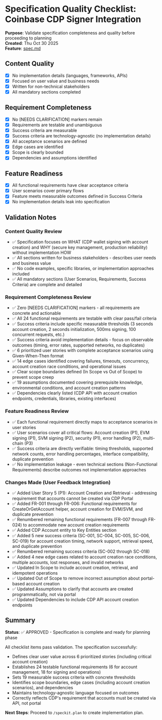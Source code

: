 # Specification Quality Checklist: Coinbase CDP Signer Integration

**Purpose**: Validate specification completeness and quality before proceeding to planning  
**Created**: Thu Oct 30 2025  
**Feature**: [spec.md](../spec.md)

## Content Quality

- [x] No implementation details (languages, frameworks, APIs)
- [x] Focused on user value and business needs
- [x] Written for non-technical stakeholders
- [x] All mandatory sections completed

## Requirement Completeness

- [x] No [NEEDS CLARIFICATION] markers remain
- [x] Requirements are testable and unambiguous
- [x] Success criteria are measurable
- [x] Success criteria are technology-agnostic (no implementation details)
- [x] All acceptance scenarios are defined
- [x] Edge cases are identified
- [x] Scope is clearly bounded
- [x] Dependencies and assumptions identified

## Feature Readiness

- [x] All functional requirements have clear acceptance criteria
- [x] User scenarios cover primary flows
- [x] Feature meets measurable outcomes defined in Success Criteria
- [x] No implementation details leak into specification

## Validation Notes

### Content Quality Review
- ✅ Specification focuses on WHAT (CDP wallet signing with account creation) and WHY (secure key management, production reliability) without implementation HOW
- ✅ All sections written for business stakeholders - describes user needs and business value
- ✅ No code examples, specific libraries, or implementation approaches included
- ✅ All mandatory sections (User Scenarios, Requirements, Success Criteria) are complete and detailed

### Requirement Completeness Review
- ✅ Zero [NEEDS CLARIFICATION] markers - all requirements are concrete and actionable
- ✅ All 24 functional requirements are testable with clear pass/fail criteria
- ✅ Success criteria include specific measurable thresholds (3 seconds account creation, 2 seconds initialization, 500ms signing, 100 concurrent requests, etc.)
- ✅ Success criteria avoid implementation details - focus on observable outcomes (timing, error rates, supported networks, no duplicates)
- ✅ 6 prioritized user stories with complete acceptance scenarios using Given-When-Then format
- ✅ 14 edge cases identified covering failures, timeouts, concurrency, account creation race conditions, and operational issues
- ✅ Clear scope boundaries defined (In Scope vs Out of Scope) to prevent scope creep
- ✅ 19 assumptions documented covering prerequisite knowledge, environmental conditions, and account creation patterns
- ✅ Dependencies clearly listed (CDP API with account creation endpoints, credentials, libraries, existing interfaces)

### Feature Readiness Review
- ✅ Each functional requirement directly maps to acceptance scenarios in user stories
- ✅ User scenarios cover all critical flows: Account creation (P1), EVM signing (P1), SVM signing (P2), security (P1), error handling (P2), multi-chain (P3)
- ✅ Success criteria are directly verifiable: timing thresholds, supported network counts, error handling percentages, interface compatibility, duplicate prevention
- ✅ No implementation leakage - even technical sections (Non-Functional Requirements) describe outcomes not implementation approaches

### Changes Made (User Feedback Integration)
- ✅ Added User Story 5 (P1): Account Creation and Retrieval - addressing requirement that accounts cannot be created via CDP Portal
- ✅ Added FR-001 through FR-006: Functional requirements for CreateOrGetAccount helper, account creation for EVM/SVM, and duplicate prevention
- ✅ Renumbered remaining functional requirements (FR-007 through FR-024) to accommodate new account creation requirements
- ✅ Added CDP Account entity to Key Entities section
- ✅ Added 5 new success criteria (SC-001, SC-004, SC-005, SC-006, SC-019) for account creation timing, network support, retrieval speed, and duplicate prevention
- ✅ Renumbered remaining success criteria (SC-002 through SC-018)
- ✅ Added 4 new edge cases related to account creation race conditions, multiple accounts, lost responses, and invalid networks
- ✅ Updated In Scope to include account creation, retrieval, and idempotent operations
- ✅ Updated Out of Scope to remove incorrect assumption about portal-based account creation
- ✅ Updated Assumptions to clarify that accounts are created programmatically, not via portal
- ✅ Updated Dependencies to include CDP API account creation endpoints

## Summary

**Status**: ✅ APPROVED - Specification is complete and ready for planning phase

All checklist items pass validation. The specification successfully:
- Defines clear user value across 6 prioritized stories (including critical account creation)
- Establishes 24 testable functional requirements (6 for account management, 18 for signing and operations)
- Sets 19 measurable success criteria with concrete thresholds
- Identifies scope boundaries, edge cases (including account creation scenarios), and dependencies
- Maintains technology-agnostic language focused on outcomes
- Correctly reflects CDP's requirement that accounts must be created via API, not portal

**Next Steps**: Proceed to `/speckit.plan` to create implementation plan.
